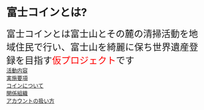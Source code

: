 # 富士コインとは?<br>
<font size="5">富士コインとは富士山とその麓の清掃活動を地域住民で行い、富士山を綺麗に保ち世界遺産登録を目指す<font size="5" color="Red">仮プロジェクト</font>です</font>
<br>
[活動内容](./activities)  
[実施要項](./guide)  
[コインについて](./coin)  
[関係組織](./stakeholders)  
[アカウントの扱い方](./acount)  
